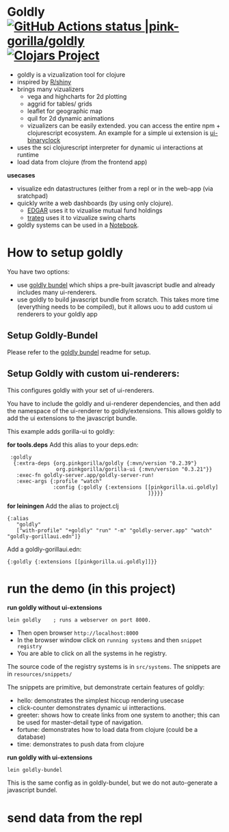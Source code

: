 # Goldly [![GitHub Actions status |pink-gorilla/goldly](https://github.com/pink-gorilla/goldly/workflows/CI/badge.svg)](https://github.com/pink-gorilla/goldly/actions?workflow=CI)[![Clojars Project](https://img.shields.io/clojars/v/org.pinkgorilla/goldly.svg)](https://clojars.org/org.pinkgorilla/goldly)

- goldly is a vizualization tool for clojure
- inspired by [R/shiny](https://shiny.rstudio.com/)
- brings many vizualizers 
  - vega and highcharts for 2d plotting
  - aggrid for tables/ grids
  - leaflet for geographic map
  - quil for 2d dynamic animations
  - vizualizers can be easily extended. you can access the entire npm + clojurescript ecosystem.
    An example for a simple ui extension is [ui-binaryclock](https://github.com/pink-gorilla/ui-binary-clock)
- uses the sci clojurescript interpreter for dynamic ui interactions at runtime
- load data from clojure (from the frontend app)

**usecases**
- visualize edn datastructures (either from a repl or in the web-app (via sratchpad) 
- quickly write a web dashboards (by using only clojure). 
  - [EDGAR](https://github.com/clojure-quant/edgar) uses it to vizualise mutual fund holdings
  - [trateg](https://github.com/clojure-quant/trateg) uses it to vizualize swing charts
- goldly systems can be used in a [Notebook](https://github.com/pink-gorilla/gorilla-notebook).


# How to setup goldly

You have two options:
- use [goldly bundel](https://github.com/pink-gorilla/goldly-bundel) which ships
  a pre-built javascript budle and already includes many ui-renderers. 
- use goldly to build javascript bundle from scratch. 
  This takes more time (everything needs to be compiled), 
  but it allows uou to add custom ui renderers to your goldly app

## Setup Goldly-Bundel

Please refer to the [goldly bundel](https://github.com/pink-gorilla/goldly-bundel) readme for setup.

## Setup Goldly with custom ui-renderers:

This configures goldly with your set of ui-renderers.

You have to include the goldly and ui-renderer dependencies, and then add the
namespace of the ui-renderer to goldly/extensions. This allows goldly to 
add the ui extensions to the javascript bundle.

This example adds gorilla-ui to goldly:

**for tools.deps**
Add this alias to your deps.edn:

```
 :goldly
  {:extra-deps {org.pinkgorilla/goldly {:mvn/version "0.2.39"}
                org.pinkgorilla/gorilla-ui {:mvn/version "0.3.21"}}
   :exec-fn goldly-server.app/goldly-server-run!
   :exec-args {:profile "watch"
               :config {:goldly {:extensions [[pinkgorilla.ui.goldly]
                                              ]}}}}
```

**for leiningen**
Add the alias to project.clj
```
{:alias
   "goldly"
   ["with-profile" "+goldly" "run" "-m" "goldly-server.app" "watch" "goldly-gorillaui.edn"]}

```
Add a goldly-gorillaui.edn:
```
{:goldly {:extensions [[pinkgorilla.ui.goldly]]}}
```

# run the demo (in this project)

**run goldly without ui-extensions**

```
lein goldly    ; runs a webserver on port 8000.
```

- Then open browser `http://localhost:8000`
- In the browser window click on `running systems` and then `snippet registry`
- You are able to click on all the systems in he registry.

The source code of the registry systems is in `src/systems`.
The snippets are in `resources/snippets/`

The snippets are primitive, but demonstrate certain features of goldly:
- hello: demonstrates the simplest hiccup rendering usecase
- click-counter demonstrates dynamic ui intteractions.
- greeter: shows how to create links from one system to another; this can be 
  used for master-detail type of navigation.
- fortune: demonstrates how to load data from clojure (could be a database)
- time: demonstrates to push data from clojure


**run goldly with ui-extensions**

```
lein goldly-bundel
```

This is the same config as in goldly-bundel, but we do not auto-generate a javascript bundel. 


# send data from the repl

